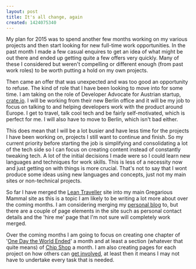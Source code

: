 ```yaml
---
layout: post
title: It's all change, again
created: 1424075340
---
```



My plan for 2015 was to spend another few months working on my various projects and then start looking for new full-time work opportunities. In the past month I made a few casual enquires to get an idea of what might be out there and ended up getting quite a few offers very quickly. Many of these I considered but weren&#39;t compelling or different enough (from past work roles) to be worth putting a hold on my own projects.

Then came an offer that was unexpected and was too good an opportunity to refuse. The kind of role that I have been looking to move into for some time. I am taking on the role of Developer Advocate for Austrian startup, <a href="https://crate.io" target="_blank">crate.io</a>. I will be working from their new Berlin office and it will be my job to focus on talking to and helping developers work with the product around Europe. I get to travel, talk cool tech and be fairly self-motivated, which is perfect for me. I will also have to move to Berlin, which isn&#39;t bad either.

This does mean that I will be a lot busier and have less time for the projects I have been working on, projects I still want to continue and finish. So my current priority before starting the job is simplifying and consolidating a lot of the tech side so I can focus on creating content instead of constantly tweaking tech. A lot of the initial decisions I made were so I could learn new languages and techniques for work skills. This is less of a necessity now and just getting on with things is more crucial. That&#39;s not to say that I wont produce some ideas using new languages and concepts, just not my main sites or non-technical projects.

So far I have merged the <a href="/writing/lean-traveller">Lean Traveller</a> site into my main Gregarious Mammal site as this is a topic I am likely to be writing a lot more about over the coming months. I am considering merging my <a href="/writing/chris-chinchilla">personal blog</a> to, but there are a couple of page elements in the site such as personal contact details and the &#39;hire me&#39; page that I&#39;m not sure will completely work merged.

Over the coming months I am going to focus on creating one chapter of &#39;<a href="https://onedaytheworldended.com/" target="_blank">One Day the World Ended</a>&#39; a month and at least a section (whatever that quite means) of <a href="https://chipshopgame.com" target="_blank">Chip Shop</a> a month. I am also creating pages for each project on how others can <a href="/get-involved">get involved</a>, at least then it means I may not have to undertake every task that is needed.

